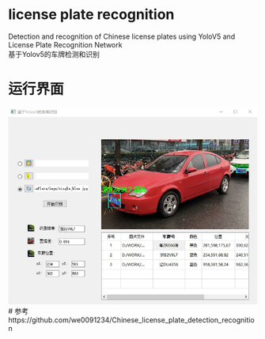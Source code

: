 # license plate recognition
Detection and recognition of Chinese license plates using YoloV5 and License Plate Recognition Network  
基于Yolov5的车牌检测和识别
# 运行界面
<img src="车牌识别运行界面.jpg" width="600px">  
# 参考  
https://github.com/we0091234/Chinese_license_plate_detection_recognition
